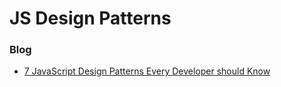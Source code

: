 # JS Design Patterns

### Blog

- [7 JavaScript Design Patterns Every Developer should Know](https://codesource.io/javascript-design-patterns/)
